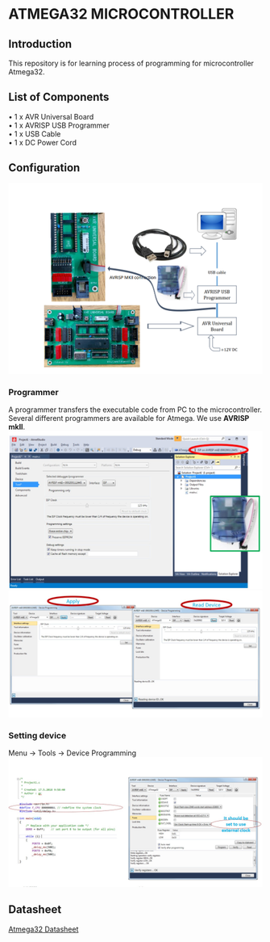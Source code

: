 
# ATMEGA32 MICROCONTROLLER
## Introduction

This repository is for learning process of programming for microcontroller Atmega32.

## List of Components  
• 1 x AVR Universal Board  
• 1 x AVRISP USB Programmer  
• 1 x USB Cable  
• 1 x DC Power Cord

## Configuration
![Components](./assets/instruction.png)
### Programmer
A programmer transfers the executable code from PC to the
microcontroller. Several different programmers are available for Atmega. We use **AVRISP mkII**.
![Setting programmer](./assets/choose-programmer.jpg)
![Setting programmer](./assets/setting1.jpg)

### Setting device
Menu -> Tools -> Device Programming
![Setting device](./assets/setting2.jpg)


## Datasheet
[Atmega32 Datasheet](./assets/atmega32.pdf)